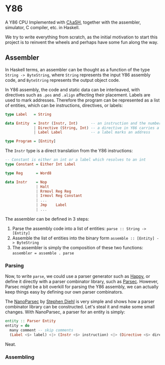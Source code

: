 # Y86
A Y86 CPU Implemented with [CλaSH](http://www.clash-lang.org/), together with the
assembler, simulator, C compiler, etc. in Haskell.

We try to write everything from scratch, as the initial motivation to start this
project is to reinvent the wheels and perhaps have some fun along the way.

## Assembler

In Haskell terms, an assembler can be thought as a function of the type
`String -> ByteString`, where `String` represents the input Y86 assembly code,
and `ByteString` represents the output object code.

In Y86 assembly, the code and static data can be interleaved, with directives such as
`.pos` and `.align` affecting their placement. Labels are used to mark addresses.
Therefore the program can be represented as a list of entities, which can be
instructions, directives, or labels:

```haskell
type Label   = String

data Entity  = Instr (Instr, Int)      -- an instruction and the number of bytes to encode it
             | Directive (String, Int) -- a directive in Y86 carries a constant
             | Label Label             -- a label marks an address

type Program = [Entity]
```

The `Instr` type is a direct translation from the Y86 instructions:

```haskell
-- Constant is either an int or a label which resolves to an int
type Constant = Either Int Label

type Reg      = Word8

data Instr    = Nop
              | Halt
              | Rrmovl Reg Reg
              | Irmovl Reg Constant
              | ...
              | Jmp    Label
              | ...
```

The assembler can be defined in 3 steps:

1. Parse the assembly code into a list of entities: `parse :: String -> [Entity]`
2. Assemble the list of entities into the binary form
   `assemble :: [Entity] -> ByteString`
3. The assembler is simply the composition of these two functions:
   `assembler = assemble . parse`

### Parsing

Now, to write `parse`, we could use a parser generator such as [Happy](https://www.haskell.org/happy/doc/html/index.html),
or define it directly with a parser combinator library, such as [Parsec](https://hackage.haskell.org/package/parsec).
However, Parsec might be a bit overkill for parsing the Y86 assembly, we can
actually keep things easy by defining our own parser combinators.

The [NanoParsec](http://dev.stephendiehl.com/fun/002_parsers.html)
by [Stephen Diehl](http://www.stephendiehl.com/) is very simple and shows how
a parser combinator library can be constructed. Let's steal it and make some
small changes. With NanoParsec, a parser for an entity is simply:

```haskell
entity :: Parser Entity
entity = do
  many comment -- skip comments
  (Label <$> label) <|> (Instr <$> instruction) <|> (Directive <$> directive)
```

Neat.

### Assembling
